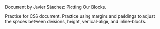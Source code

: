 Document by Javier Sánchez: Plotting Our Blocks.

Practice for CSS document. Practice using margins and paddings to adjust the spaces between divisions,  height, vertical-align, and inline-blocks.